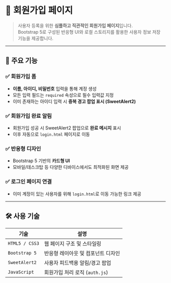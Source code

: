 # 📝 회원가입 페이지

> 사용자 등록을 위한 **심플하고 직관적인 회원가입 페이지**입니다.  
> Bootstrap 5로 구성된 반응형 UI와 로컬 스토리지를 활용한 사용자 정보 저장 기능을 제공합니다.

---

## 📌 주요 기능

### ✅ 회원가입 폼
- **이름, 아이디, 비밀번호** 입력을 통해 계정 생성
- 모든 입력 필드는 `required` 속성으로 필수 입력값 지정
- 이미 존재하는 아이디 입력 시 **중복 경고 팝업 표시 (SweetAlert2)**

### ✅ 회원가입 완료 알림
- 회원가입 성공 시 SweetAlert2 팝업으로 **완료 메시지** 표시
- 이후 자동으로 `login.html` 페이지로 이동

### ✅ 반응형 디자인
- Bootstrap 5 기반의 **카드형 UI**
- 모바일/데스크탑 등 다양한 디바이스에서도 최적화된 화면 제공

### ✅ 로그인 페이지 연결
- 이미 계정이 있는 사용자를 위해 `login.html`로 이동 가능한 링크 제공

---

## 🛠️ 사용 기술

| 기술                  | 설명                                        |
|-----------------------|---------------------------------------------|
| `HTML5 / CSS3`        | 웹 페이지 구조 및 스타일링                  |
| `Bootstrap 5`         | 반응형 레이아웃 및 컴포넌트 디자인          |
| `SweetAlert2`         | 사용자 피드백용 알림/경고 팝업              |
| `JavaScript`          | 회원가입 처리 로직 (`auth.js`)              |